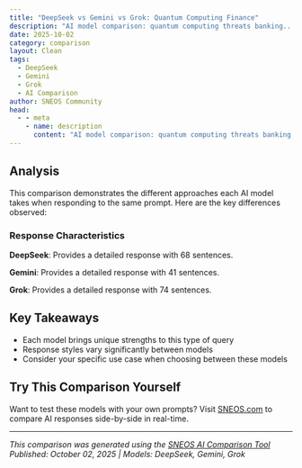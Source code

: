 ```yaml
---
title: "DeepSeek vs Gemini vs Grok: Quantum Computing Finance"
description: "AI model comparison: quantum computing threats banking..."
date: 2025-10-02
category: comparison
layout: Clean
tags:
  - DeepSeek
  - Gemini
  - Grok
  - AI Comparison
author: SNEOS Community
head:
  - - meta
    - name: description
      content: "AI model comparison: quantum computing threats banking..."
---
```


<ChatComparison
  title="DeepSeek vs Gemini vs Grok: Quantum Computing Finance"
  prompt="quantum computing threats banking"
  :responses='{
    "DeepSeek": "Of course. The threat of quantum computing to the banking and financial sector is a significant, long-term challenge that the industry is already starting to prepare for. It\u0027s not an immediate risk, but it\u0027s a \u0022harvest now, decrypt later\u0022 threat that demands proactive measures.\n\nHere\u2019s a detailed breakdown of the quantum computing threat to banking, covering the specific risks, the timeline, and what is being done about it.\n\n### The Core Threat: Breaking Public-Key Cryptography\n\nThe modern internet and banking systems rely heavily on public-key cryptography (also known as asymmetric cryptography) for security. The two most critical algorithms are:\n\n1.  **RSA (Rivest\u2013Shamir\u2013Adleman):** Used for secure web connections (HTTPS/TLS), digital signatures, and secure email.\n2.  **ECC (Elliptic Curve Cryptography):** Used for digital signatures (e.g., in blockchain), mobile communications, and a more efficient alternative to RSA.\n\nThe security of these systems is based on mathematical problems that are incredibly difficult for classical computers to solve. For example, RSA relies on the difficulty of factoring large numbers into their prime components.\n\n**Quantum computers, specifically with Shor\u0027s algorithm, can solve these problems efficiently.** A sufficiently powerful quantum computer could:\n*   Break an RSA-2048 key in hours or days, a task considered impossible for all classical computers on Earth working together for billions of years.\n*   Similarly, break ECC keys.\n\n### Specific Threats to the Banking Sector\n\nIf current cryptography is broken, nearly every digital service a bank provides becomes vulnerable.\n\n| Banking Function | Current Cryptography Used | Quantum Threat |\n| :--- | :--- | :--- |\n| **Online \u0026 Mobile Banking** | TLS/SSL (using RSA/ECC) to secure the connection between your browser and the bank\u0027s server. | An attacker could decrypt the entire session, stealing login credentials, account numbers, and transaction details in real-time. |\n| **SWIFT \u0026 Interbank Payments** | Relies on public-key cryptography for secure messaging and transaction authentication between banks. | A quantum attack could forge payment orders, reroute billions of dollars, or manipulate global financial messaging. |\n| **Card Payments (EMV)** | Uses RSA and ECC for offline data authentication and generating dynamic transaction cryptograms. | Fraudsters could clone chips on cards, generate valid transaction authorizations, and create massive, systemic fraud. |\n| **Digital Signatures \u0026 Contracts** | Documents and transactions are signed using RSA or ECC to ensure integrity and non-repudiation. | Digital signatures could be forged, invalidating legal contracts, loan agreements, and regulatory submissions. |\n| **Data at Rest** | Data encrypted today (e.g., customer records, transaction histories) with RSA-based keys could be stored by an adversary. | **\u0022Harvest Now, Decrypt Later\u0022:** An attacker could steal encrypted data today and store it, waiting until a quantum computer is available to decrypt it years later, exposing vast amounts of sensitive historical data. |\n| **Blockchain \u0026 Cryptocurrencies** | Bitcoin and Ethereum use ECC (specifically the ECDSA algorithm) to generate wallet addresses and sign transactions. | A quantum computer could derive the private key from a public wallet address, allowing an attacker to steal all the funds from that wallet. |\n\n### Timeline: When is this a Real Threat?\n\nIt\u0027s crucial to understand that **this is not an immediate crisis.** The quantum computers that exist today are noisy, error-prone, and not powerful enough to run Shor\u0027s algorithm on crypto-relevant key sizes.\n\n*   **Current Era (NISQ - Noisy Intermediate-Scale Quantum):** No threat to RSA or ECC.\n*   **The \u0022Cryptographically Relevant\u0022 Quantum Computer (CRQC):** This is the milestone everyone is preparing for. Estimates for its arrival vary widely:\n    *   **Optimistic:** 10-15 years (some experts, often in industry)\n    *   **Conservative:** 20-30 years or more (many academic cryptographers)\n    *   **Unknown:** It might never be achieved, but the risk is too high to ignore.\n\nThe key takeaway is that the transition to new, secure systems will take **at least a decade**. Therefore, starting the migration now is essential to be \u0022quantum-safe\u0022 before a CRQC arrives.\n\n### The Solution: Post-Quantum Cryptography (PQC)\n\nThe global response is not to wait and see, but to develop and deploy new cryptographic systems that are secure against both classical and quantum computers. This field is called **Post-Quantum Cryptography (PQC)** or **Quantum-Resistant Cryptography**.\n\n*   **What is it?** PQC consists of new cryptographic algorithms based on mathematical problems that are believed to be hard for both classical and quantum computers to solve. Examples include:\n    *   **Lattice-based cryptography**\n    *   **Code-based cryptography**\n    *   **Hash-based signatures**\n    *   **Multivariate cryptography**\n\n*   **Standardization:** The U.S. National Institute of Standards and Technology (NIST) has been running a multi-year process to select and standardize PQC algorithms. The first standards were announced in 2022 and 2023, with more on the way. This is a critical step for global adoption.\n\n### What Banks and the Industry Are Doing Now\n\n1.  **Cryptographic Inventory:** Banks are conducting extensive audits to discover where and how they use vulnerable cryptography (RSA, ECC, etc.) across their entire IT infrastructure, from mainframes to mobile apps.\n2.  **Pilot Projects and Testing:** Major financial institutions are actively testing NIST-selected PQC algorithms in lab environments to understand their performance and integration challenges.\n3.  **Developing Migration Plans:** Creating a detailed, phased roadmap for replacing classical cryptography with PQC over the next 5-15 years. This is a massive undertaking similar to the Y2K effort.\n4.  **Engaging with Regulators:** Financial regulators (e.g., the OCC, Fed, ECB) are issuing guidance and starting to ask banks about their quantum readiness plans.\n5.  **Quantum Key Distribution (QKD):** Some are exploring QKD, a hardware-based solution that uses quantum mechanics to securely distribute encryption keys. However, PQC is generally seen as a more practical and scalable software-based solution for most applications.\n\n### Conclusion\n\nThe quantum computing threat to banking is a \u0022when, not if\u0022 problem with a long fuse. While the doomsday scenario is still years away, the **\u0022harvest now, decrypt later\u0022** attack makes it a present-day security concern.\n\nThe financial sector, known for its conservatism and focus on risk management, is taking this threat seriously. The transition to a **quantum-safe financial system** is already underway and will be one of the most significant technological transformations in the industry over the coming decade. The goal is to ensure that by the time a powerful quantum computer is built, the global financial system\u0027s digital foundations are already secure.",
    "Gemini": "Quantum computing poses several significant threats to the banking industry, primarily due to its potential to break current encryption standards. Here\u0027s a breakdown:\n\n**1. Breaking Current Encryption:**\n\n*   **Shor\u0027s Algorithm:** This quantum algorithm is the most immediate and widely recognized threat. It can efficiently factor large numbers, which is the basis for widely used public-key cryptography algorithms like RSA, ECC (Elliptic Curve Cryptography), and Diffie-Hellman key exchange. These algorithms secure:\n    *   **Secure Communication:** Protecting online banking transactions, ATM communications, and internal data transfers.\n    *   **Digital Signatures:** Ensuring the authenticity and integrity of financial documents and transactions.\n    *   **Key Exchange:** Establishing secure connections between servers and clients.\n\n*   **Consequences:** Once a sufficiently powerful quantum computer exists, an attacker could:\n    *   **Decrypt past communications:** Steal sensitive financial data transmitted over the internet.\n    *   **Forge digital signatures:** Authorize fraudulent transactions or manipulate financial records.\n    *   **Compromise key exchanges:** Intercept and decrypt real-time communications.\n\n**2. Data Security and Storage:**\n\n*   **\u0022Harvest Now, Decrypt Later\u0022 Attacks:** Even if quantum computers aren\u0027t capable of breaking encryption *today*, malicious actors can steal encrypted data *now* and store it, waiting until powerful quantum computers become available to decrypt it in the future. This is particularly concerning for long-term financial records and archives.\n\n**3. Impact on Specific Banking Functions:**\n\n*   **Online Banking:** Quantum attacks could compromise user credentials, intercept transactions, and steal funds.\n*   **ATM Networks:** Communication between ATMs and banks could be intercepted, leading to unauthorized cash withdrawals or tampering with ATM software.\n*   **SWIFT Network:** A breach of the SWIFT network (used for international money transfers) could have catastrophic consequences for global financial stability.\n*   **Internal Data Systems:** Sensitive customer data, loan applications, and financial models could be exposed to unauthorized access.\n*   **Trading Algorithms:** High-frequency trading algorithms rely on complex mathematical models. Quantum computers could potentially be used to reverse-engineer these algorithms or manipulate market data.\n\n**4. Disruption to Trust and Reputation:**\n\n*   Even a *perception* of vulnerability to quantum attacks can erode trust in the banking system, leading to:\n    *   Customer attrition.\n    *   Damage to brand reputation.\n    *   Increased regulatory scrutiny.\n    *   Loss of investor confidence.\n\n**5. Algorithmic Attacks beyond Cryptography:**\n\n*   While Shor\u0027s algorithm gets the most attention, other quantum algorithms could pose threats in the longer term:\n    *   **Optimization Problems:** Quantum algorithms could be used to optimize fraudulent schemes, making them more efficient and difficult to detect.\n    *   **Machine Learning:** Quantum machine learning could be used to develop more sophisticated financial crime techniques or to manipulate risk assessment models.\n\n**How Banks are Responding (and Should Respond):**\n\n*   **Post-Quantum Cryptography (PQC) Adoption:**  Banks need to transition to cryptographic algorithms that are resistant to quantum attacks. This is a complex and time-consuming process that involves:\n    *   **Risk Assessment:** Identifying critical systems and data that need to be protected.\n    *   **Cryptographic Agility:** Implementing systems that can easily switch between different cryptographic algorithms.\n    *   **NIST Standardization:** Following the recommendations of the National Institute of Standards and Technology (NIST) in selecting standardized PQC algorithms. NIST has already announced some initial winners in its PQC standardization process.\n    *   **Testing and Implementation:** Thoroughly testing and deploying PQC algorithms in production environments.\n\n*   **Key Management:**  Developing robust key management practices to protect PQC keys.\n\n*   **Quantum Awareness and Training:** Educating employees about the risks posed by quantum computing and the steps being taken to mitigate them.\n\n*   **Collaboration and Information Sharing:**  Working with industry partners, researchers, and government agencies to stay informed about the latest developments in quantum computing and PQC.\n\n*   **Investment in Research and Development:**  Investing in research and development to explore the potential benefits of quantum computing for the financial industry and to develop new security solutions.\n\n*   **Monitoring Quantum Computing Advances:**  Closely tracking the progress of quantum computer development to anticipate when current cryptographic algorithms will become vulnerable.\n\n**In summary, quantum computing represents a significant long-term threat to the banking industry.  Proactive planning, investment in PQC, and collaboration are essential to protecting financial institutions from the risks posed by this emerging technology.**\n",
    "Grok": "Quantum computing poses significant potential threats to the banking industry, primarily due to its ability to break widely used cryptographic systems that underpin the security of financial transactions and data. While quantum computing is still in its early stages, its rapid development has raised concerns among cybersecurity experts and financial institutions. Below are the key threats quantum computing poses to banking, along with potential implications and mitigation strategies:\n\n### 1. **Breaking Asymmetric Cryptography**\n   - **Threat**: Most banking systems rely on asymmetric cryptographic algorithms like RSA, ECC (Elliptic Curve Cryptography), and DSA for securing data, digital signatures, and key exchanges. Quantum computers, using algorithms like Shor\u0027s algorithm, could efficiently factorize large numbers and solve discrete logarithm problems, rendering these encryption methods vulnerable.\n   - **Implication**: This could compromise secure communications, digital signatures on transactions, and the integrity of sensitive data, allowing attackers to intercept or manipulate financial transactions, steal private keys, or forge identities.\n   - **Example**: If a quantum computer cracks the private key of a bank\u2019s SSL/TLS certificate, it could impersonate the bank and intercept customer transactions.\n\n### 2. **Weakening Symmetric Cryptography and Hash Functions**\n   - **Threat**: Symmetric encryption algorithms (like AES) and hash functions (like SHA-256) are used for data encryption and integrity checks in banking systems. While these are more resistant to quantum attacks than asymmetric cryptography, Grover\u0027s algorithm can effectively reduce the search space for brute-force attacks, halving the effective key length of symmetric algorithms (e.g., AES-256 becomes equivalent to AES-128 in terms of quantum search time).\n   - **Implication**: This could make it easier for attackers to decrypt sensitive data, such as customer account details or transaction records, or to forge hashes used in blockchain or digital payment systems.\n   - **Example**: A quantum-powered attacker might recover a symmetric key used to encrypt stored payment card data more quickly than with classical methods.\n\n### 3. **Threats to Digital Signatures and Authentication**\n   - **Threat**: Digital signatures, which are fundamental to verifying the authenticity of transactions and communications in banking, rely on asymmetric cryptography. Quantum computers could invalidate these signatures by deriving private keys from public keys.\n   - **Implication**: Attackers could forge signatures to authorize fraudulent transactions, modify contracts, or impersonate legitimate parties in financial agreements.\n   - **Example**: A quantum attack could forge a digital signature on a wire transfer request, redirecting funds to a malicious account.\n\n### 4. **Impact on Blockchain and Cryptocurrencies**\n   - **Threat**: Many blockchain technologies used in banking (e.g., for settlements or digital currencies) rely on cryptographic mechanisms like ECDSA (Elliptic Curve Digital Signature Algorithm). Quantum computers could break these signatures, allowing attackers to steal cryptocurrency or manipulate transaction records.\n   - **Implication**: Banks adopting blockchain for cross-border payments, trade finance, or central bank digital currencies (CBDCs) could face risks of unauthorized access or loss of funds.\n   - **Example**: A quantum attacker could derive the private key of a cryptocurrency wallet from its public key, draining funds held by a bank or its customers.\n\n### 5. **Risk of Data Harvesting for Future Attacks (\u0022Harvest Now, Decrypt Later\u0022)**\n   - **Threat**: Malicious actors could collect encrypted banking data today (e.g., transaction records, communications) and store it until quantum computers become powerful enough to decrypt it. This is especially concerning for data with long-term sensitivity, such as financial records or customer identities.\n   - **Implication**: Even if quantum computers are not yet capable of breaking encryption, sensitive data intercepted now could be compromised in the future, leading to massive data breaches or financial fraud.\n   - **Example**: Encrypted SWIFT messages or archived customer data stolen today could be decrypted in a few years, exposing historical financial transactions or personal information.\n\n### 6. **Erosion of Customer Trust and Regulatory Challenges**\n   - **Threat**: The mere possibility of quantum threats could undermine confidence in the banking system if customers and partners believe their data and transactions are at risk. Additionally, regulators may impose strict requirements for quantum-safe practices, creating compliance challenges.\n   - **Implication**: Banks may face reputational damage, loss of customers, or penalties for failing to adopt quantum-resistant technologies in time.\n   - **Example**: A publicized quantum-related breach could lead to a loss of trust, prompting customers to switch to competitors perceived as more secure.\n\n---\n\n### Timeline and Current Risk Level\n- **Current State**: As of now (2023), quantum computers are not yet powerful enough to break widely used cryptographic systems. The most advanced quantum computers have a limited number of qubits and high error rates, making large-scale attacks impractical. However, research and development are progressing rapidly.\n- **Estimated Timeline**: Experts predict that \u0022cryptographically relevant\u0022 quantum computers capable of breaking asymmetric encryption may emerge within the next 10\u201320 years, depending on advancements in qubit scalability, error correction, and algorithm optimization. Some organizations, like NIST, are urging industries to start preparing for a \u0022post-quantum\u0022 world now.\n\n---\n\n### Mitigation Strategies for Banks\nTo address the potential threats of quantum computing, banks and financial institutions can take proactive steps to safeguard their systems and data. These include:\n\n1. **Transition to Post-Quantum Cryptography (PQC)**:\n   - Adopt quantum-resistant cryptographic algorithms being standardized by organizations like NIST. Examples include lattice-based, code-based, and hash-based cryptographic schemes.\n   - Implement hybrid cryptographic systems that combine classical and post-quantum algorithms during the transition period to ensure compatibility and security.\n\n2. **Inventory and Assess Cryptographic Assets**:\n   - Conduct a thorough audit of cryptographic systems, protocols, and data storage used across the organization to identify vulnerabilities to quantum attacks.\n   - Prioritize the protection of long-term sensitive data (e.g., customer records) by re-encrypting it with quantum-safe algorithms.\n\n3. **Crypto-Agility**:\n   - Build systems with the flexibility to quickly update or replace cryptographic algorithms as quantum-resistant standards evolve.\n   - Ensure that software, hardware, and protocols can adapt to new security requirements without major overhauls.\n\n4. **Enhance Data Protection Practices**:\n   - Minimize the lifespan of sensitive data by implementing techniques like data minimization and periodic re-encryption.\n   - Strengthen access controls and monitoring to detect and prevent data harvesting attacks.\n\n5. **Collaborate with Industry and Research**:\n   - Partner with technology providers, academic institutions, and government bodies to stay updated on quantum computing advancements and post-quantum solutions.\n   - Participate in industry initiatives (e.g., ISO, NIST post-quantum cryptography project) to align with best practices.\n\n6. **Educate and Train Staff**:\n   - Train cybersecurity teams and decision-makers on quantum risks and the importance of transitioning to quantum-safe technologies.\n   - Develop incident response plans that account for potential quantum-enabled attacks.\n\n7. **Secure Blockchain and Digital Assets**:\n   - For blockchain-based systems, explore quantum-resistant signature schemes or upgrade to protocols designed with post-quantum security in mind.\n   - Monitor developments in quantum threats specific to cryptocurrencies and CBDCs.\n\n---\n\n### Conclusion\nQuantum computing presents a transformative but disruptive challenge to the banking sector, with the potential to undermine the security foundations of financial systems. While the threat is not immediate, the long development cycles for adopting new cryptographic standards and the risk of \u0022harvest now, decrypt later\u0022 attacks necessitate urgent action. By investing in post-quantum cryptography, fostering crypto-agility, and staying informed about quantum advancements, banks can mitigate these risks and maintain trust in an evolving technological landscape. Collaboration between financial institutions, regulators, and technology experts will be critical to ensuring a secure transition to a quantum-resistant future."
  }'
  published-date="12:48"
/>

## Analysis

This comparison demonstrates the different approaches each AI model takes when responding to the same prompt. Here are the key differences observed:

### Response Characteristics

**DeepSeek**: Provides a detailed response with 68 sentences. 

**Gemini**: Provides a detailed response with 41 sentences. 

**Grok**: Provides a detailed response with 74 sentences. 

## Key Takeaways

- Each model brings unique strengths to this type of query
- Response styles vary significantly between models
- Consider your specific use case when choosing between these models

## Try This Comparison Yourself

Want to test these models with your own prompts? Visit [SNEOS.com](https://sneos.com) to compare AI responses side-by-side in real-time.

---

*This comparison was generated using the [SNEOS AI Comparison Tool](https://sneos.com)*
*Published: October 02, 2025 | Models: DeepSeek, Gemini, Grok*

